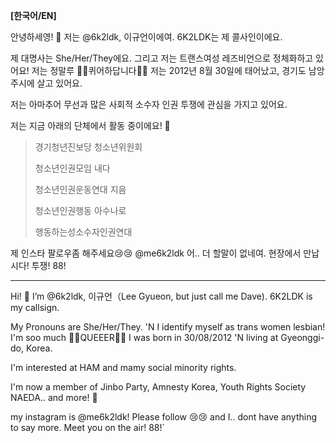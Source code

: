 **[한국어/EN]**

안녕하세영! 👋 저는 @6k2ldk, 이규언이에여. 6K2LDK는 제 콜사인이에요.

제 대명사는 She/Her/They에요. 그리고 저는 트랜스여성 레즈비언으로 정체화하고 있어요! 저는 정말루 🏳️‍⚧️퀴어하답니다🏳️‍🌈
저는 2012년 8월 30일에 태어났고, 경기도 남앙주시에 살고 있어요.

저는 아마추어 무선과 많은 사회적 소수자 인권 투쟁에 관심을 가지고 있어요.

저는 지금 아래의 단체에서 활동 중이에요! 🚩
> 경기청년진보당 청소년위원회
> 
> 청소년인권모임 내다
> 
> 청소년인권운동연대 지음
> 
> 청소년인권행동 아수나로
> 
> 행동하는성소수자인권연대

제 인스타 팔로우좀 해주세요😢😢 @me6k2ldk
어.. 더 할말이 없네여. 현장에서 만납시다! 투쟁! 88!

------------------------------------------

Hi! 👋 I’m @6k2ldk, 이규언（Lee Gyueon, but just call me Dave). 6K2LDK is my callsign.

My Pronouns are She/Her/They. 'N I identify myself as trans women lesbian! I'm soo much 🏳️‍⚧️QUEEER🏳️‍🌈
I was born in 30/08/2012 'N living at Gyeonggi-do, Korea.

I'm interested at HAM and mamy social minority rights.

I'm now a member of Jinbo Party, Amnesty Korea, Youth Rights Society NAEDA.. and more! 🚩

my instagram is @me6k2ldk! Please follow 😢😢
and I.. dont have anything to say more. Meet you on the air! 88!`
